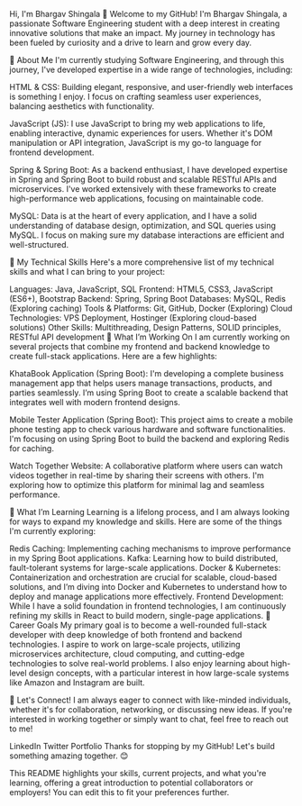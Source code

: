 Hi, I'm Bhargav Shingala 👋
Welcome to my GitHub! I'm Bhargav Shingala, a passionate Software Engineering student with a deep interest in creating innovative solutions that make an impact. My journey in technology has been fueled by curiosity and a drive to learn and grow every day.

🌟 About Me
I'm currently studying Software Engineering, and through this journey, I've developed expertise in a wide range of technologies, including:

HTML & CSS: Building elegant, responsive, and user-friendly web interfaces is something I enjoy. I focus on crafting seamless user experiences, balancing aesthetics with functionality.

JavaScript (JS): I use JavaScript to bring my web applications to life, enabling interactive, dynamic experiences for users. Whether it's DOM manipulation or API integration, JavaScript is my go-to language for frontend development.

Spring & Spring Boot: As a backend enthusiast, I have developed expertise in Spring and Spring Boot to build robust and scalable RESTful APIs and microservices. I've worked extensively with these frameworks to create high-performance web applications, focusing on maintainable code.

MySQL: Data is at the heart of every application, and I have a solid understanding of database design, optimization, and SQL queries using MySQL. I focus on making sure my database interactions are efficient and well-structured.

🧠 My Technical Skills
Here's a more comprehensive list of my technical skills and what I can bring to your project:

Languages: Java, JavaScript, SQL
Frontend: HTML5, CSS3, JavaScript (ES6+), Bootstrap
Backend: Spring, Spring Boot
Databases: MySQL, Redis (Exploring caching)
Tools & Platforms: Git, GitHub, Docker (Exploring)
Cloud Technologies: VPS Deployment, Hostinger (Exploring cloud-based solutions)
Other Skills: Multithreading, Design Patterns, SOLID principles, RESTful API development
🚀 What I’m Working On
I am currently working on several projects that combine my frontend and backend knowledge to create full-stack applications. Here are a few highlights:

KhataBook Application (Spring Boot): I'm developing a complete business management app that helps users manage transactions, products, and parties seamlessly. I’m using Spring Boot to create a scalable backend that integrates well with modern frontend designs.

Mobile Tester Application (Spring Boot): This project aims to create a mobile phone testing app to check various hardware and software functionalities. I'm focusing on using Spring Boot to build the backend and exploring Redis for caching.

Watch Together Website: A collaborative platform where users can watch videos together in real-time by sharing their screens with others. I'm exploring how to optimize this platform for minimal lag and seamless performance.

🌱 What I’m Learning
Learning is a lifelong process, and I am always looking for ways to expand my knowledge and skills. Here are some of the things I'm currently exploring:

Redis Caching: Implementing caching mechanisms to improve performance in my Spring Boot applications.
Kafka: Learning how to build distributed, fault-tolerant systems for large-scale applications.
Docker & Kubernetes: Containerization and orchestration are crucial for scalable, cloud-based solutions, and I’m diving into Docker and Kubernetes to understand how to deploy and manage applications more effectively.
Frontend Development: While I have a solid foundation in frontend technologies, I am continuously refining my skills in React to build modern, single-page applications.
💼 Career Goals
My primary goal is to become a well-rounded full-stack developer with deep knowledge of both frontend and backend technologies. I aspire to work on large-scale projects, utilizing microservices architecture, cloud computing, and cutting-edge technologies to solve real-world problems. I also enjoy learning about high-level design concepts, with a particular interest in how large-scale systems like Amazon and Instagram are built.

💬 Let's Connect!
I am always eager to connect with like-minded individuals, whether it's for collaboration, networking, or discussing new ideas. If you're interested in working together or simply want to chat, feel free to reach out to me!

LinkedIn
Twitter
Portfolio
Thanks for stopping by my GitHub!
Let's build something amazing together. 😊

This README highlights your skills, current projects, and what you're learning, offering a great introduction to potential collaborators or employers! You can edit this to fit your preferences further.
